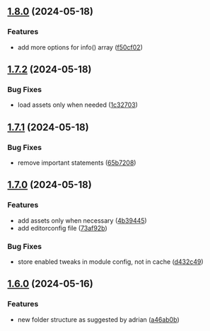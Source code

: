 ## [1.8.0](https://github.com/baumrock/RockAdminTweaks/compare/v1.7.2...v1.8.0) (2024-05-18)


### Features

* add more options for info() array ([f50cf02](https://github.com/baumrock/RockAdminTweaks/commit/f50cf02a7907fd6009ea795d2d7484e7a18bd4da))

## [1.7.2](https://github.com/baumrock/RockAdminTweaks/compare/v1.7.1...v1.7.2) (2024-05-18)


### Bug Fixes

* load assets only when needed ([1c32703](https://github.com/baumrock/RockAdminTweaks/commit/1c327039f22138725c2dfdc9e659525f2f59011b))

## [1.7.1](https://github.com/baumrock/RockAdminTweaks/compare/v1.7.0...v1.7.1) (2024-05-18)


### Bug Fixes

* remove important statements ([65b7208](https://github.com/baumrock/RockAdminTweaks/commit/65b7208154777ab2c0bef6b59008ba362fde9dfe))

## [1.7.0](https://github.com/baumrock/RockAdminTweaks/compare/v1.6.0...v1.7.0) (2024-05-18)


### Features

* add assets only when necessary ([4b39445](https://github.com/baumrock/RockAdminTweaks/commit/4b39445264bde5d56e957cee6ff25a94f2855c5f))
* add editorconfig file ([73af92b](https://github.com/baumrock/RockAdminTweaks/commit/73af92be8291fc24381d8583d555fb325ee8fb9b))


### Bug Fixes

* store enabled tweaks in module config, not in cache ([d432c49](https://github.com/baumrock/RockAdminTweaks/commit/d432c49fc30b6cd4fbf6f46367db2a1334607ed6))

## [1.6.0](https://github.com/baumrock/RockAdminTweaks/compare/v1.5.0...v1.6.0) (2024-05-16)


### Features

* new folder structure as suggested by adrian ([a46ab0b](https://github.com/baumrock/RockAdminTweaks/commit/a46ab0b2419694437d56cac8c5a052da51478c33))

